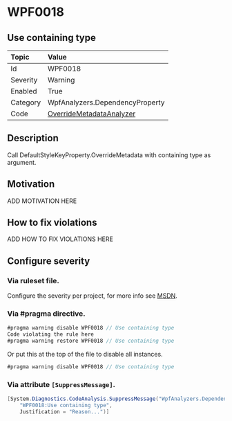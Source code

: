 # WPF0018
## Use containing type

| Topic    | Value
| :--      | :--
| Id       | WPF0018
| Severity | Warning
| Enabled  | True
| Category | WpfAnalyzers.DependencyProperty
| Code     | [OverrideMetadataAnalyzer](https://github.com/DotNetAnalyzers/WpfAnalyzers/blob/master/WpfAnalyzers/Analyzers/OverrideMetadataAnalyzer.cs)

## Description

Call DefaultStyleKeyProperty.OverrideMetadata with containing type as argument.

## Motivation

ADD MOTIVATION HERE

## How to fix violations

ADD HOW TO FIX VIOLATIONS HERE

<!-- start generated config severity -->
## Configure severity

### Via ruleset file.

Configure the severity per project, for more info see [MSDN](https://msdn.microsoft.com/en-us/library/dd264949.aspx).

### Via #pragma directive.
```C#
#pragma warning disable WPF0018 // Use containing type
Code violating the rule here
#pragma warning restore WPF0018 // Use containing type
```

Or put this at the top of the file to disable all instances.
```C#
#pragma warning disable WPF0018 // Use containing type
```

### Via attribute `[SuppressMessage]`.

```C#
[System.Diagnostics.CodeAnalysis.SuppressMessage("WpfAnalyzers.DependencyProperty", 
    "WPF0018:Use containing type", 
    Justification = "Reason...")]
```
<!-- end generated config severity -->